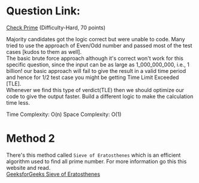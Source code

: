 # Question Link:
[Check Prime](https://www.hackerrank.com/contests/gdsc-coding-round-2023-set-1/challenges/check-prime-7-1) (Difficulty-Hard, 70 points)  

Majority candidates got the logic correct but were unable to code. Many tried to use the approach of Even/Odd number and passed most of the test cases [kudos to them as well].    
The basic brute force approach although it's correct won't work for this specific question, since the input can be as large as 1_000_000_000, i.e., 1 billion! our basic approach will fail to give the result in a valid time period and hence for 1/2 test case you might be getting Time Limit Exceeded [TLE].  
Whenever we find this type of verdict(TLE) then we should optimize our code to give the output faster. Build a different logic to make the calculation time less.  

Time Complexity: O(n)
Space Complexity: O(1)

# Method 2
There's this method called `Sieve of Eratosthenes` which is an efficient algorithm used to find all prime number. For more information go this this website and read.  
[GeeksforGeeks Sieve of Eratosthenes](https://www.geeksforgeeks.org/sieve-of-eratosthenes/)